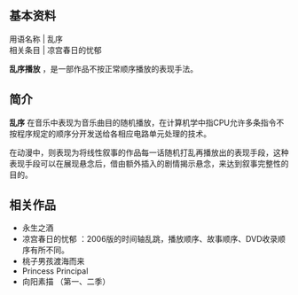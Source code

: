 **基本资料**  
---  
用语名称  |  乱序   
相关条目  |  凉宫春日的忧郁   
  
**乱序播放** ，是一部作品不按正常顺序播放的表现手法。

##  简介

**乱序** 在音乐中表现为音乐曲目的随机播放，在计算机学中指CPU允许多条指令不按程序规定的顺序分开发送给各相应电路单元处理的技术。

在动漫中，则表现为将线性叙事的作品每一话随机打乱再播放出的表现手段，这种表现手段可以在展现悬念后，借由额外插入的剧情揭示悬念，来达到叙事完整性的目的。

##  相关作品

  * 永生之酒 
  * 凉宫春日的忧郁  ：2006版的时间轴乱跳，播放顺序、故事顺序、DVD收录顺序有所不同。 
  * 桃子男孩渡海而来 
  * Princess Principal 
  * 向阳素描  （第一、二季） 